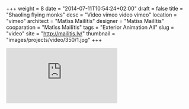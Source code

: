 +++
weight = 8
date = "2014-07-11T10:54:24+02:00"
draft = false
title = "Shaoling flying monks"
desc = "Video vimeo video vimeo"
location = "vimeo"
architect = "Matīss Mailītis"
designer = "Matīss Mailītis"
cooparation = "Matīss Mailītis"
tags    =  "Exterior Animation All"
slug = "video"
site = "http://mailitis.lv/"
thumbnail = "images/projects/video/350/1.jpg"
+++

<div class='embed-container'><iframe src='http://player.vimeo.com/video/156414326?portrait=0&title=0&badge=0&color=000&byline=0&title=0' frameborder='0'  webkitAllowFullScreen mozallowfullscreen allowFullScreen></iframe></div>




